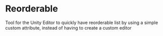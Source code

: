 # Reorderable
Tool for the Unity Editor to quickly have reorderable list by using a simple custom attribute, instead of having to create a custom editor
